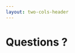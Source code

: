 ```yaml
---
layout: two-cols-header
---
```


# Questions ?


<template v-slot:right>

# More at...

<sup>

- Slides:  [https://talks.masagu.dev](https://talks.masagu.dev)
- Slides' code:  [https://github.com/mariasalcedo/talks.masagu.dev](https://github.com/mariasalcedo/talks.masagu.dev)
- Blog: [https://www.masagu.dev](http://www.masagu.dev)
- Mastodon: [masagu](https://mastodon.green/@masagu)
- Github: [https://github.com/mariasalcedo](https://github.com/mariasalcedo)
- Illustrations by [Irasutoya](https://www.irasutoya.com/)

</sup>
</template>
